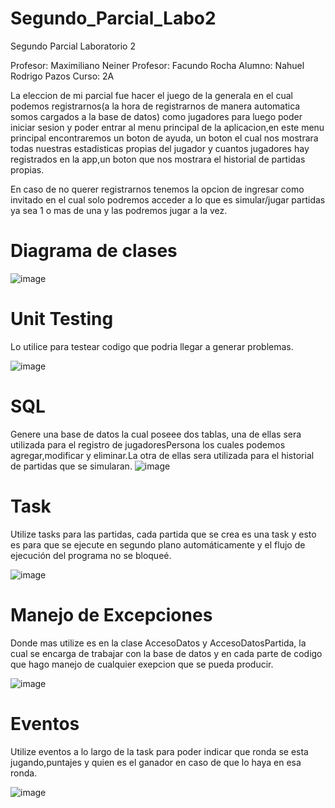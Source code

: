 # Segundo_Parcial_Labo2
Segundo Parcial Laboratorio 2

Profesor: Maximiliano Neiner 
Profesor: Facundo Rocha
Alumno: Nahuel Rodrigo Pazos
Curso: 2A

La eleccion de mi parcial fue hacer el juego de la generala en el cual podemos registrarnos(a la hora de registrarnos de manera automatica somos cargados a la base de datos) como jugadores para luego poder iniciar sesion y poder entrar al menu principal de la aplicacion,en este menu principal encontraremos un boton de ayuda, un boton el cual nos mostrara todas nuestras estadisticas propias del jugador y cuantos jugadores hay registrados en la app,un boton que nos mostrara el historial de partidas propias.

En caso de no querer registrarnos tenemos la opcion de ingresar como invitado en el cual solo podremos acceder a lo que es simular/jugar partidas ya sea 1 o mas de una y las podremos jugar a la vez. 

# Diagrama de clases
![image](https://user-images.githubusercontent.com/98673588/206077280-c6ab9e65-3586-4aff-8623-e5307b1e610b.png)

# Unit Testing
Lo utilice para testear codigo que podria llegar a generar problemas.

![image](https://user-images.githubusercontent.com/98673588/206078262-fbb4c8a0-f407-4267-b709-dc596e9ee010.png)

# SQL
Genere una base de datos la cual poseee dos tablas, una de ellas sera utilizada para el registro de jugadoresPersona los cuales podemos agregar,modificar y eliminar.La otra de ellas sera utilizada para el historial de partidas que se simularan.
![image](https://user-images.githubusercontent.com/98673588/206077741-5b9ebd81-f9ad-43be-a003-81988b3d5398.png)

# Task
Utilize tasks para las partidas, cada partida que se crea es una task y esto es para que se ejecute en segundo plano automáticamente y el flujo de ejecución del programa no se bloqueé.

![image](https://user-images.githubusercontent.com/98673588/206078554-c79662b1-41c3-460f-9584-9a21fb20d7bc.png)

# Manejo de Excepciones
Donde mas utilize es en la clase AccesoDatos y AccesoDatosPartida, la cual se encarga de trabajar con la base de datos y en cada parte de codigo que hago manejo de cualquier exepcion que se pueda producir.

![image](https://user-images.githubusercontent.com/98673588/206079048-2d5e187c-99c2-4a4b-922c-b77a0faa8e16.png)

# Eventos
Utilize eventos a lo largo de la task para poder indicar que ronda se esta jugando,puntajes y quien es el ganador en caso de que lo haya en esa ronda.

![image](https://user-images.githubusercontent.com/98673588/206079473-11ac02ac-4ebb-4e00-aedb-fbe471753a65.png)




